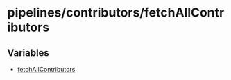 # pipelines/contributors/fetchAllContributors

## Variables

- [fetchAllContributors](variables/fetchAllContributors.md)
